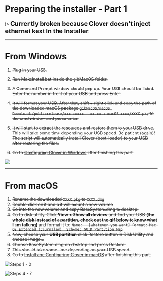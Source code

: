 # Preparing the installer - Part 1

!> <big><big><b> Currently broken because Clover doesn't inject ethernet kext in the installer.</b></big></big>

---

# From Windows

1. ~~Plug in your USB.~~
2. ~~Run MakeInstall.bat inside the gibMacOS folder.~~
3. ~~A Command Prompt window should pop up. Your USB should be listed. Enter the number in front of your USB and press Enter.~~
4. ~~It will format your USB. After that, shift + right click and copy the path of the downloaded macOS package `gibMacOS/macOS Downloads/publicrelease/xxx-xxxxx - xx.xx.x macOS xxxx/XXXX.pkg` to the cmd window and press enter.~~

5. ~~It will start to extract the resources and restore them to your USB drive. This will take some time depending your USB speed. Be patient \(again\)! The script will automatically install Clover \(boot-loader\) to your USB after restoring the files.~~
6. ~~Go to [Configuring Clover in Windows](https://raw.githubusercontent.com/doesprintfwork/hackintoshisfun.ml/docsify/clover-installtion/usb-clover/usb-clover-win.md) after finishing this part.~~

![](https://raw.githubusercontent.com/doesprintfwork/hackintoshisfun.ml/docsify/.gitbook/assets/ezgif-4-8fa1279bb84c.gif)

---

# From macOS

1. ~~Rename the downloaded `XXXX.pkg` to `XXXX.dmg`~~
2. ~~Double click on it and a it will mount a new volume~~
3. ~~Go into the new volume and copy BaseSystem.dmg to desktop.~~
4. ~~Go to disk utility. Click **View &gt; Show all devices** and find your USB **\(the whole disk instead of a partition, check out the gif below to know what I am talking\)** and format it to:  `Name:   [whatever you want] Format: Mac OS Extended (Journaled)  Scheme: GUID Partition Map`~~
5. ~~Now, choose your **USB partition** click Restore button in Disk Utility and choose Image...~~
6. ~~Choose BaseSystem.dmg on desktop and press Restore.~~
7. ~~This should take some time depending on your USB speed.~~
8. ~~Go to [Install and Configuring Clover in macOS](../../clover-installtion/usb-clover/usb-clover-macos.md) after finishing this part.~~

![Steps 1 - 3](https://raw.githubusercontent.com/doesprintfwork/hackintoshisfun.ml/docsify/.gitbook/assets/ezgif-4-c4f2b894d040.gif)

![Steps 4 - 7](https://raw.githubusercontent.com/doesprintfwork/hackintoshisfun.ml/docsify/.gitbook/assets/restoring-to-usb.gif)


